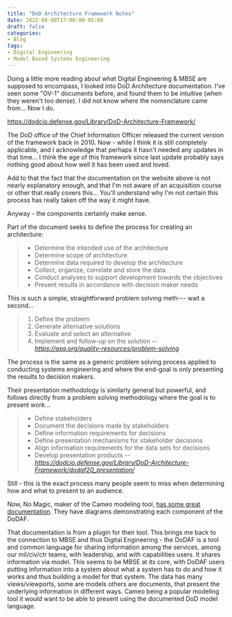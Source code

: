 ```yaml
---
title: "DoD Architecture Framework Notes"
date: 2022-08-08T17:00:00-05:00
draft: false
categories:
- Blog
tags:
- Digital Engineering
- Model Based Systems Engineering
---
```


Doing a little more reading about what Digital Engineering & MBSE are supposed to encompass, I looked into DoD Architecture documentation.  I've seen some "OV-1" documents before, and found them to be intuitive (when they weren't too dense).  I did not know where the nomenclature came from...  Now I do.

https://dodcio.defense.gov/Library/DoD-Architecture-Framework/

The DoD office of the Chief Information Officer released the current version of the framework back in 2010.  Now - while I think it is still completely applicable, and I acknowledge that perhaps it hasn't needed any updates in that time...  I think the age of this framework since last update probably says nothing good about how well it has been used and loved.

Add to that the fact that the documentation on the website above is not nearly explanatory enough, and that I'm not aware of an acquisition course or other that really covers this...  You'll understand why I'm not certain this process has really taken off the way it might have.

Anyway - the components certainly make sense.

Part of the document seeks to define the process for creating an architecture:

> * Determine the intended use of the architecture
> * Determine scope of architecture
> * Determine data required to develop the architecture
> * Collect, organize, correlate and store the data
> * Conduct analyses to support development towards the objectives
> * Present results in accordance with decision maker needs

This is such a simple, straightforward problem solving meth--- wait a second...

> 1. Define the problem
> 2. Generate alternative solutions
> 3. Evaluate and select an alternative
> 4. Implement and follow-up on the solution
> -- <cite> https://asq.org/quality-resources/problem-solving </cite>

The process is the same as a generic problem solving process applied to conducting systems engineering and where the end-goal is only presenting the results to decision makers.

Their presentation methodology is similarly general but powerful, and follows directly from a problem solving methodology where the goal is to present work...

> * Define stakeholders
> * Document the decisions made by stakeholders
> * Define information requirements for decisions
> * Define presentation mechanisms for stakeholder decisions
> * Align information requirements for the data sets for decisions
> * Develop presentation products
> -- <cite>https://dodcio.defense.gov/Library/DoD-Architecture-Framework/dodaf20_presentation/</cite>

Still - this is the exact process many people seem to miss when determining how and what to present to an audience.

Now, No Magic, maker of the Cameo modeling tool, [has some great documentation](https://docs.nomagic.com/display/UAF12P2022x/DoDAF+2.1).  They have diagrams demonstrating each component of the DoDAF.

That documentation is from a plugin for their tool.  This brings me back to the connection to MBSE and thus Digital Engineering - the DoDAF is a tool and common language for sharing information among the services, among our mil/civ/ctr teams, with leadership, and with capabilities users.  It shares information via model.  This seems to be MBSE at its core, with DoDAF users putting information into a system about what a system has to do and how it works and thus building a model for that system.  The data has many views/viewports, some are models others are documents, that present the underlying information in different ways.  Cameo being a popular modeling tool it would want to be able to present using the documented DoD model language.